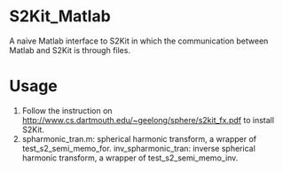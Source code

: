 # S2Kit_Matlab
A naive Matlab interface to S2Kit in which the communication between Matlab and S2Kit is through files.

# Usage
1. Follow the instruction on http://www.cs.dartmouth.edu/~geelong/sphere/s2kit_fx.pdf to install S2Kit.
2. spharmonic_tran.m: spherical harmonic transform, a wrapper of test_s2_semi_memo_for.
inv_spharmonic_tran: inverse spherical harmonic transform, a wrapper of test_s2_semi_memo_inv.

